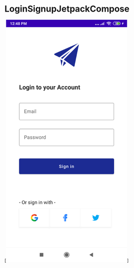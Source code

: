 # LoginSignupJetpackCompose

[<img src="https://github.com/IamAashis/LoginSignupJetpackCompose/blob/main/Screenshot_20230213_124812.png" width="400" />]

